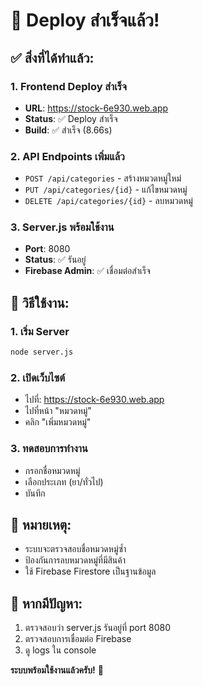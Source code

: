 # 🎉 Deploy สำเร็จแล้ว!

## ✅ สิ่งที่ได้ทำแล้ว:

### 1. Frontend Deploy สำเร็จ
- **URL**: https://stock-6e930.web.app
- **Status**: ✅ Deploy สำเร็จ
- **Build**: ✅ สำเร็จ (8.66s)

### 2. API Endpoints เพิ่มแล้ว
- `POST /api/categories` - สร้างหมวดหมู่ใหม่
- `PUT /api/categories/{id}` - แก้ไขหมวดหมู่
- `DELETE /api/categories/{id}` - ลบหมวดหมู่

### 3. Server.js พร้อมใช้งาน
- **Port**: 8080
- **Status**: ✅ รันอยู่
- **Firebase Admin**: ✅ เชื่อมต่อสำเร็จ

## 🚀 วิธีใช้งาน:

### 1. เริ่ม Server
```bash
node server.js
```

### 2. เปิดเว็บไซต์
- ไปที่: https://stock-6e930.web.app
- ไปที่หน้า "หมวดหมู่"
- คลิก "เพิ่มหมวดหมู่"

### 3. ทดสอบการทำงาน
- กรอกชื่อหมวดหมู่
- เลือกประเภท (ยา/ทั่วไป)
- บันทึก

## 📝 หมายเหตุ:
- ระบบจะตรวจสอบชื่อหมวดหมู่ซ้ำ
- ป้องกันการลบหมวดหมู่ที่มีสินค้า
- ใช้ Firebase Firestore เป็นฐานข้อมูล

## 🔧 หากมีปัญหา:
1. ตรวจสอบว่า server.js รันอยู่ที่ port 8080
2. ตรวจสอบการเชื่อมต่อ Firebase
3. ดู logs ใน console

**ระบบพร้อมใช้งานแล้วครับ!** 🎉

